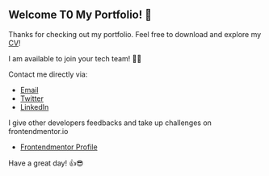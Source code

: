 ## Welcome T0 My Portfolio! 👋

Thanks for checking out my portfolio. Feel free to download and explore my [CV](https://folathecoder.github.io/portfolio-V1/folarin-akinloye-cv)!

I am available to join your tech team!  💪💪

Contact me directly via: 

- [Email](mailto:folathecoder@gmail.com)
- [Twitter](https://twitter.com/folathecoder)
- [LinkedIn](https://linkedin.com/in/akinloye-folarin)

I give other developers feedbacks and take up challenges on frontendmentor.io

- [Frontendmentor Profile](https://www.frontendmentor.io/profile/folathecoder)

Have a great day! 👍😎